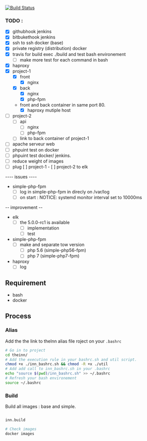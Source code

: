 [![Build Status](https://travis-ci.org/vincent-herlemont/theInn.svg?branch=master)](https://travis-ci.org/vincent-herlemont/theInn)

### TODO :
- [x] githubhook jenkins
- [x] bitbukethook jenkins
- [x] ssh to ssh docker (base)
- [x] private registry (distribution) docker
- [x] travis for build exec ./build and test bash environement
	- [ ] make more test for each command in bash 
- [x] haproxy
- [x] project-1
	- [x] front
		- [x] nginx
	- [x] back
		- [x] nginx
		- [x] php-fpm
	- front and back container in same port 80.
		- [x] haproxy mutiple host
- [ ] project-2
	- [ ] api
		- [ ] nginx
		- [ ] php-fpm
	- [ ] link to back container of project-1

- [ ] apache serveur web
- [ ] phpuint test on docker
- [ ] phpuint test docker/ jenkins.
- [ ] reduce weight of images
- [ ] plug [ ] project-1 - [ ] project-2 to elk

---- issues ----
- simple-php-fpm
	- [ ] log in simple-php-fpm in direcly on /var/log
	- [ ] on start : NOTICE: systemd monitor interval set to 10000ms

-- improvement --
- elk
	- [ ] the 5.0.0-rc1 is available
		- [ ] implementation
		- [ ] test
- simple-php-fpm
	- [ ] make and separate tow version
		- [ ] php 5.6 (simple-php56-fpm)
		- [ ] php 7 (simple-php7-fpm)
- haproxy
	- [ ] log

## Requirement

- bash
- docker

## Process

### Alias

Add the the link to theInn alias file roject on your ```.bashrc```
```bash
# Go in to project
cd theinn/
# Add the execution rule in your bashrc.sh and util script.
chmod +x ./inn_bashrc.sh && chmod -R +x ./util
# Add add call to inn_bashrc.sh in your .bashrc
echo "source $(pwd)/inn_bashrc.sh" >> ~/.bashrc 
# Refresh your bash environement
source ~/.bashrc
```

### Build

Build all images : base and simple.

```bash

inn.build

# Check images
docker images

```